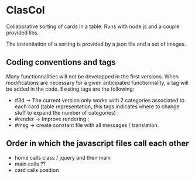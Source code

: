 ClasCol
============

Collaborative sorting of cards in a table. Runs with node.js and a couple provided libs.

The instantiation of a sorting is provided by a json file and a set of images.

Coding conventions and tags
------------------------
Many functionnalities will not be developped in the first versions. When modifications are necessary for a given anticipated functionnality, a tag will be added in the code.
Existing tags are the following:
* #3d → The current version only works with 2 categories associated to each card (table representation, this tags indicates where to change stuff to expand the number of categories) ;
* #render → Improve rendering ;
* #msg → create constant file with all messages / translation.

Order in which the javascript files call each other
---------------------------------------------------
* home calls class / jquery and then main
* main calls ??
* card calls position

